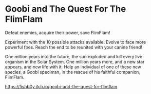 # Goobi and The Quest For The FlimFlam

Defeat enemies, acquire their power, save FlimFlam!

Experiment with the 10 possible attacks available. Evolve to face more powerful foes. Reach the end to be reunited with your canine friend!

One million years into the future, the sun exploded and kill every live organism in the Solar System. One million years more, and a new star appears, and new life with it. Help an individual of one of these new species, a Goobi speciman, in the rescue of his faithful companion, FlimFlam.

https://fishb0y.itch.io/goobi-and-the-quest-for-flimflam

